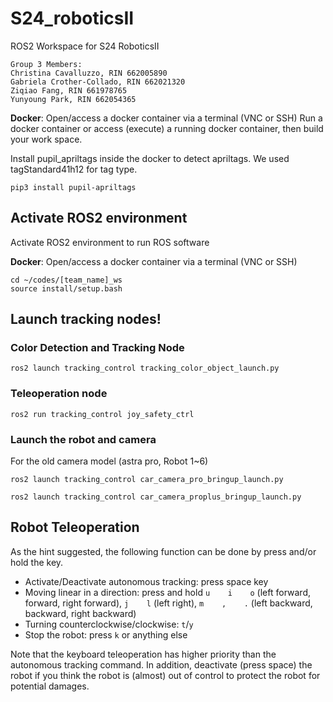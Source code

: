 # S24_roboticsII
ROS2 Workspace for S24 RoboticsII
```
Group 3 Members: 
Christina Cavalluzzo, RIN 662005890
Gabriela Crother-Collado, RIN 662021320
Ziqiao Fang, RIN 661978765
Yunyoung Park, RIN 662054365
```

**Docker**: Open/access a docker container via a terminal (VNC or SSH)
Run a docker container or access (execute) a running docker container, then build your work space.

Install pupil_apriltags inside the docker to detect apriltags. We used tagStandard41h12 for tag type.
```
pip3 install pupil-apriltags
```

## Activate ROS2 environment
Activate ROS2 environment to run ROS software

**Docker**: Open/access a docker container via a terminal (VNC or SSH)
```
cd ~/codes/[team_name]_ws
source install/setup.bash
```

## Launch tracking nodes!

### Color Detection and Tracking Node
```
ros2 launch tracking_control tracking_color_object_launch.py
```

### Teleoperation node
```
ros2 run tracking_control joy_safety_ctrl
```
### Launch the robot and camera
For the old camera model (astra pro, Robot 1~6)
```
ros2 launch tracking_control car_camera_pro_bringup_launch.py
```
```
ros2 launch tracking_control car_camera_proplus_bringup_launch.py
```

## Robot Teleoperation
As the hint suggested, the following function can be done by press and/or hold the key.

- Activate/Deactivate autonomous tracking: press space key
- Moving linear in a direction: press and hold `u    i    o` (left forward, forward, right forward), `j    l` (left right), `m    ,    .` (left backward, backward, right backward)
- Turning counterclockwise/clockwise: `t`/`y`
- Stop the robot: press `k` or anything else

Note that the keyboard teleoperation has higher priority than the autonomous tracking command. In addition, deactivate (press space) the robot if you think the robot is (almost) out of control to protect the robot for potential damages.
